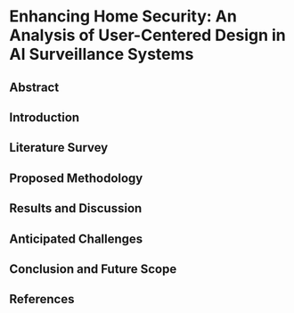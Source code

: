 # Enhancing Home Security: An Analysis of User-Centered Design in AI Surveillance Systems

## Abstract

## Introduction

## Literature Survey

## Proposed Methodology

## Results and Discussion

## Anticipated Challenges

## Conclusion and Future Scope

## References
